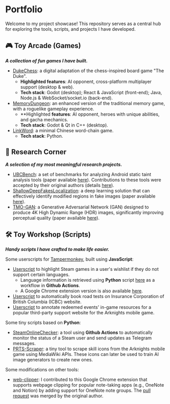 # Portfolio
Welcome to my project showcase! This repository serves as a central hub for exploring the tools, scripts, and projects I have developed.

## 🎮 Toy Arcade (Games)

***A collection of fun games I have built.***

- [DukeChess](https://github.com/zjbthomas/DukeChess): a digital adaptation of the chess-inspired board game "The Duke".
    - **Highlighted features**: AI opponent, cross-platform multiplayer support (desktop & web).
    - **Tech stack**: Godot (desktop); React & JavaScript (front-end); Java, Node.js & WebSocket/socket.io (back-end).
- [MemoryDungeon](https://github.com/zjbthomas/MemoryDungeon): an enhanced version of the traditional memory game, with a roguelike gameplay experience.
    - **Highlighted **features**: AI opponent, heroes with unique abilities, and gacha mechanics.
    - **Tech stack**: Godot & Qt in C++ (desktop).
- [LinkWord](https://github.com/zjbthomas/LinkWord): a minimal Chinese word-chain game.
    - **Tech stack**: Python.

## 🔬 Research Corner

***A selection of my most meaningful research projects.***

- [UBCBench](https://github.com/LinaQiu/UBCBench): a set of benchmarks for analyzing Android static taint analysis tools (paper available [here](https://www.computer.org/csdl/journal/ts/2022/10/09529015/1wB2FS12ld6)). Contributions to these tools were accepted by their original authors (details [here](https://resess.github.io/artifacts/StaticTaint/ubcbench/#fixed-bugs)).
- [ShallowDeepFakesLocalization](https://github.com/zjbthomas/ShallowDeepFakesLocalization): a deep learning solution that can effectively identify modified regions in fake images (paper available [here](https://ieeexplore.ieee.org/document/10074246)).
- [TMO-GAN](https://github.com/zjbthomas/TMO-GAN): a Generative Adversarial Network (GAN) designed to produce 4K High Dynamic Range (HDR) images, significantly
improving perceptual quality (paper available [here](https://ieeexplore.ieee.org/abstract/document/10074176)).

## 🛠️ Toy Workshop (Scripts)

***Handy scripts I have crafted to make life easier.***

Some userscripts for [Tampermonkey](https://www.tampermonkey.net/), built using **JavaScript**:
- [Userscript](https://github.com/zjbthomas/Tampermonkey/tree/main/SteamLanguage) to highlight Steam games in a user's wishlist if they do not support certain languages.
    - Language information is retrieved using **Python** script [here](https://github.com/zjbthomas/SteamOnlineChecker/blob/main/steam_language.py) as a workflow in **Github Actions**. 
    - A Google Chrome extension version is also available [here](https://github.com/zjbthomas/LanguageInfo).
- [Userscript](https://github.com/zjbthomas/Tampermonkey/tree/main/ICBC) to automatically book road tests on Insurance Corporation of British Columbia (ICBC) website.
- [Userscript](https://github.com/zjbthomas/Tampermonkey/blob/main/Arknights/yituliu-store.user.js) to annotate redeemed events' in-game resources for a popular third-party support website for the Arknights mobile game.

Some tiny scripts based on **Python**:
- [SteamOnlineChecker](https://github.com/zjbthomas/SteamOnlineChecker): a tool using **Github Actions** to automatically monitor the status of a Steam user and send updates as Telegram messages.
- [PRTS-Scraper](https://github.com/zjbthomas/PRTS-Scraper): a tiny tool to scrape skill icons from the Arknights mobile game using MediaWiki APIs. These icons can later be used to train AI image generators to create new ones.

Some modifications on other tools:
- [web-clipper](https://github.com/zjbthomas/web-clipper): I contributed to this Google Chrome extension that supports webpage clipping for popular note-taking apps (e.g., OneNote and Notion) by adding support for OneNote note groups. The [pull request](https://github.com/webclipper/web-clipper/pull/950) was merged by the original author.